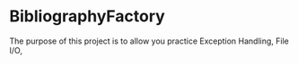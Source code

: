 # BibliographyFactory

The purpose of this project is to allow you practice Exception Handling, File I/O,
